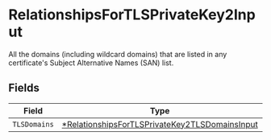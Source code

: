 # RelationshipsForTLSPrivateKey2Input

All the domains (including wildcard domains) that are listed in any certificate's Subject Alternative Names (SAN) list.


## Fields

| Field                                                                                                                  | Type                                                                                                                   | Required                                                                                                               | Description                                                                                                            |
| ---------------------------------------------------------------------------------------------------------------------- | ---------------------------------------------------------------------------------------------------------------------- | ---------------------------------------------------------------------------------------------------------------------- | ---------------------------------------------------------------------------------------------------------------------- |
| `TLSDomains`                                                                                                           | [*RelationshipsForTLSPrivateKey2TLSDomainsInput](../../models/shared/relationshipsfortlsprivatekey2tlsdomainsinput.md) | :heavy_minus_sign:                                                                                                     | N/A                                                                                                                    |